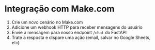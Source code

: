 # Integração com Make.com

1. Crie um novo cenário no Make.com
2. Adicione um webhook HTTP para receber mensagens do usuário
3. Envie a mensagem para nosso endpoint `/chat` do FastAPI
4. Trate a resposta e dispare uma ação (email, salvar no Google Sheets, etc)
